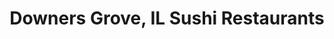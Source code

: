 ---
layout: city
title: Downers Grove, IL Sushi Restaurants
permalink: /illinois/downers-grove/
stateAbbr: IL
stateName: Illinois
cityName: Downers Grove

---